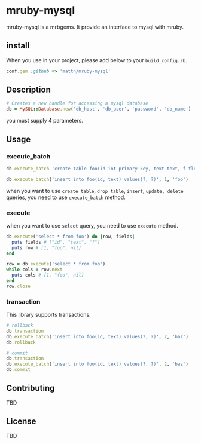 # mruby-mysql

mruby-mysql is a mrbgems.
It provide an interface to mysql with mruby.

## install

When you use in your project, please add below to your `build_config.rb`.

```ruby
conf.gem :github => 'mattn/mruby-mysql'
```

## Description

```ruby
# Creates a new handle for accessing a mysql database
db = MySQL::Database.new('db_host', 'db_user', 'password', 'db_name')
```

you must supply 4 parameters.

## Usage
### execute_batch

```ruby
db.execute_batch 'create table foo(id int primary key, text text, f float)'
```

```ruby
db.execute_batch('insert into foo(id, text) values(?, ?)', 1, 'foo')
```

when you want to use `create table`, `drop table`, `insert`, `update, delete` queries,
you need to use `execute_batch` method.


### execute

when you want to use `select` query,
you need to use `execute` method.

```ruby
db.execute('select * from foo') do |row, fields|
  puts fields # ["id", "text", "f"]
  puts row # [1, "foo", nil]
end
```

```ruby
row = db.execute('select * from foo')
while cols = row.next
  puts cols # [1, "foo", nil]
end
row.close
```

### transaction
This library supports transactions.

```ruby
# rollback
db.transaction
db.execute_batch('insert into foo(id, text) values(?, ?)', 2, 'baz')
db.rollback
```

```ruby
# commit
db.transaction
db.execute_batch('insert into foo(id, text) values(?, ?)', 2, 'baz')
db.commit
```

## Contributing
TBD

## License
TBD
